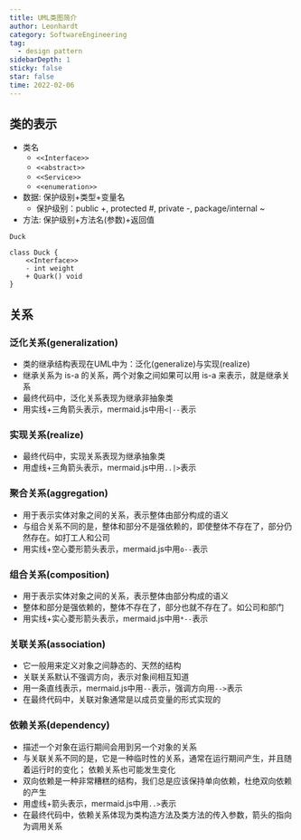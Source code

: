 ```yaml
---
title: UML类图简介
author: Leonhardt
category: SoftwareEngineering
tag:
  - design pattern
sidebarDepth: 1
sticky: false
star: false
time: 2022-02-06
---
```


## 类的表示
- 类名
    - `<<Interface>>`
    - `<<abstract>>`
    - `<<Service>>`
    - `<<enumeration>>`
- 数据: 保护级别+类型+变量名
    - 保护级别：public +, protected #, private -, package/internal ~
- 方法: 保护级别+方法名(参数)+返回值

```class
Duck

class Duck {
    <<Interface>>
    - int weight
    + Quark() void
}
```

## 关系
### 泛化关系(generalization)
- 类的继承结构表现在UML中为：泛化(generalize)与实现(realize)
- 继承关系为 is-a 的关系，两个对象之间如果可以用 is-a 来表示，就是继承关系
- 最终代码中，泛化关系表现为继承非抽象类
- 用实线+三角箭头表示，mermaid.js中用`<|--`表示

### 实现关系(realize)
- 最终代码中，实现关系表现为继承抽象类
- 用虚线+三角箭头表示，mermaid.js中用`..|>`表示

### 聚合关系(aggregation)
- 用于表示实体对象之间的关系，表示整体由部分构成的语义
- 与组合关系不同的是，整体和部分不是强依赖的，即使整体不存在了，部分仍然存在。如打工人和公司
- 用实线+空心菱形箭头表示，mermaid.js中用`o--`表示

### 组合关系(composition)
- 用于表示实体对象之间的关系，表示整体由部分构成的语义
- 整体和部分是强依赖的，整体不存在了，部分也就不存在了。如公司和部门
- 用实线+实心菱形箭头表示，mermaid.js中用`*--`表示

### 关联关系(association)
- 它一般用来定义对象之间静态的、天然的结构
- 关联关系默认不强调方向，表示对象间相互知道
- 用一条直线表示，mermaid.js中用`--`表示，强调方向用`-->`表示
- 在最终代码中，关联对象通常是以成员变量的形式实现的

### 依赖关系(dependency)
- 描述一个对象在运行期间会用到另一个对象的关系
- 与关联关系不同的是，它是一种临时性的关系，通常在运行期间产生，并且随着运行时的变化； 依赖关系也可能发生变化
- 双向依赖是一种非常糟糕的结构，我们总是应该保持单向依赖，杜绝双向依赖的产生
- 用虚线+箭头表示，mermaid.js中用`..>`表示
- 在最终代码中，依赖关系体现为类构造方法及类方法的传入参数，箭头的指向为调用关系
